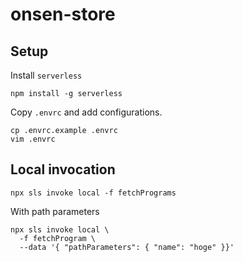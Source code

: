 # onsen-store

## Setup
Install `serverless`

```shell
npm install -g serverless
```

Copy `.envrc` and add configurations.

```shell
cp .envrc.example .envrc
vim .envrc
```

## Local invocation

```shell
npx sls invoke local -f fetchPrograms
```

With path parameters

```shell
npx sls invoke local \
  -f fetchProgram \
  --data '{ "pathParameters": { "name": "hoge" }}'
```

